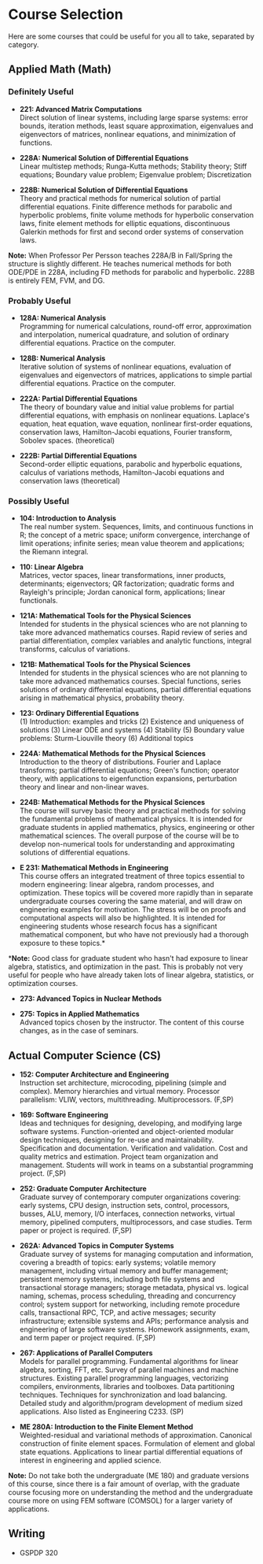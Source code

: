 # Course Selection

Here are some courses that could be useful for you all to take, separated by
category.

## Applied Math (Math)

### Definitely Useful
- **221: Advanced Matrix Computations**  
 Direct solution of linear systems, including large sparse systems: error bounds, iteration methods, least square approximation, eigenvalues and eigenvectors of matrices, nonlinear equations, and minimization of functions.

- **228A: Numerical Solution of Differential Equations**  
Linear multistep methods; Runga-Kutta methods; Stability theory; Stiff equations; Boundary value problem; Eigenvalue problem; Discretization 

- **228B: Numerical Solution of Differential Equations**  
Theory and practical methods for numerical solution of partial differential equations. 
Finite difference methods for parabolic and hyperbolic problems, finite volume methods for hyperbolic conservation laws, finite element methods for elliptic equations, discontinuous Galerkin methods for first and second order systems of conservation laws.

**Note:** When Professor Per Persson teaches 228A/B in Fall/Spring the structure is slightly different.
He teaches numerical methods for both ODE/PDE in 228A, including FD methods for parabolic and hyperbolic. 
228B is entirely FEM, FVM, and DG.


### Probably Useful
- **128A: Numerical Analysis**  
Programming for numerical calculations, round-off error, approximation and interpolation, numerical quadrature, and solution of ordinary differential equations. Practice on the computer.

- **128B: Numerical Analysis**  
Iterative solution of systems of nonlinear equations, evaluation of eigenvalues and eigenvectors of matrices, applications to simple partial differential equations. Practice on the computer.

- **222A: Partial Differential Equations**  
The theory of boundary value and initial value problems for partial differential equations, with emphasis on nonlinear equations.
Laplace's equation, heat equation, wave equation, nonlinear first-order equations, conservation laws, Hamilton-Jacobi equations, Fourier transform, Sobolev spaces. (theoretical)

- **222B: Partial Differential Equations**  
Second-order elliptic equations, parabolic and hyperbolic equations, calculus of variations methods, Hamilton-Jacobi equations and conservation laws (theoretical)

### Possibly Useful
- **104: Introduction to Analysis**  
The real number system. Sequences, limits, and continuous functions in R; the concept of a metric space; uniform convergence, interchange of limit operations; infinite series; mean value theorem and applications; the Riemann integral. 

- **110: Linear Algebra**  
Matrices, vector spaces, linear transformations, inner products, determinants; eigenvectors; QR factorization; quadratic forms and Rayleigh's principle; Jordan canonical form, applications; linear functionals.

- **121A: Mathematical Tools for the Physical Sciences**  
Intended for students in the physical sciences who are not planning to take more advanced mathematics courses. Rapid review of series and partial differentiation, complex variables and analytic functions, integral transforms, calculus of variations.

- **121B: Mathematical Tools for the Physical Sciences**  
Intended for students in the physical sciences who are not planning to take more advanced mathematics courses.
Special functions, series solutions of ordinary differential equations, partial differential equations arising in mathematical physics, probability theory.

- **123: Ordinary Differential Equations**  
(1) Introduction: examples and tricks 
(2) Existence and uniqueness of solutions
(3) Linear ODE and systems 
(4) Stability 
(5) Boundary value problems: Sturm-Liouville theory
(6) Additional topics

- **224A: Mathematical Methods for the Physical Sciences**  
Introduction to the theory of distributions. Fourier and Laplace transforms; partial differential equations; Green's function; operator theory, with applications to eigenfunction expansions, perturbation theory and linear and non-linear waves.

- **224B: Mathematical Methods for the Physical Sciences**  
The course will survey basic theory and practical methods for solving the fundamental problems of mathematical physics.
It is intended for graduate students in applied mathematics, physics, engineering or other mathematical
sciences.
The overall purpose of the course will be to develop non-numerical tools for understanding and approximating solutions of differential equations.

+ **E 231: Mathematical Methods in Engineering**  
This course offers an integrated treatment of three topics essential to modern engineering: linear algebra, random processes, and optimization.
These topics will be covered more rapidly than in separate undergraduate courses covering the same material, and will draw on engineering examples for motivation.
The stress will be on proofs and computational aspects will also be highlighted. 
It is intended for engineering students whose research focus has a significant mathematical component, but who have not previously had a thorough exposure 
to these topics.*

***Note:** Good class for graduate student who hasn't had exposure to linear algebra, statistics, and optimization in the past.
This is probably not very useful for people who have already taken lots of linear algebra, statistics, or optimization courses.

- **273: Advanced Topics in Nuclear Methods**  

- **275: Topics in Applied Mathematics**  
Advanced topics chosen by the instructor.
The content of this course changes, as in the case of seminars.

## Actual Computer Science (CS)
- **152:  Computer Architecture and Engineering**  
Instruction set architecture, microcoding, pipelining (simple and complex).
Memory hierarchies and virtual memory.
Processor parallelism: VLIW, vectors, multithreading. Multiprocessors. (F,SP) 

- **169:  Software Engineering**  
Ideas and techniques for designing, developing, and modifying large software
systems.
Function-oriented and object-oriented modular design techniques, designing for re-use and maintainability.
Specification and documentation.
Verification and validation.
Cost and quality metrics and estimation.
Project team organization and management.
Students will work in teams on a substantial programming project. (F,SP)

- **252:  Graduate Computer Architecture**  
Graduate survey of contemporary computer organizations covering: early systems,
CPU design, instruction sets, control, processors, busses, ALU, memory, I/O
interfaces, connection networks, virtual memory, pipelined computers,
multiprocessors, and case studies.
Term paper or project is required. (F,SP)

- **262A:  Advanced Topics in Computer Systems**   
Graduate survey of systems for managing computation and information, covering a
breadth of topics: early systems; volatile memory management, including virtual
memory and buffer management; persistent memory systems, including both file
systems and transactional storage managers; storage metadata, physical vs.
logical naming, schemas, process scheduling, threading and concurrency control;
system support for networking, including remote procedure calls, transactional
RPC, TCP, and active messages; security infrastructure; extensible systems and
APIs; performance analysis and engineering of large software systems. Homework
assignments, exam, and term paper or project required. (F,SP)

- **267:  Applications of Parallel Computers**  
Models for parallel programming. Fundamental algorithms for linear algebra, sorting, FFT, etc.
Survey of parallel machines and machine structures.
Existing parallel programming languages, vectorizing compilers, environments, libraries and toolboxes.
Data partitioning techniques.
Techniques for synchronization and load balancing.
Detailed study and algorithm/program development of medium sized applications.
Also listed as Engineering C233. (SP)

- **ME 280A: Introduction to the Finite Element Method**  
Weighted-residual and variational methods of approximation. Canonical 
construction of finite element spaces.
Formulation of element and global state equations.
Applications to linear partial differential equations of interest 
in engineering and applied science.

**Note:** Do not take both the undergraduate (ME 180) and graduate versions of
this course, since there is a fair amount of overlap, with the graduate course
focusing more on understanding the method and the undergraduate course more on
using FEM software (COMSOL) for a larger variety of applications.

## Writing
- GSPDP 320
